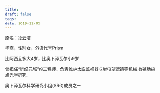 ```yaml
---
title: 
draft: false
tags: 
date: 2019-12-05
---
```

原名：凌云洁

华裔，性别女，外语代号Prism

比阿西旦多大4岁，比奥卜泽瓦尔小9岁

曾担任“新纪元城”的工程师，负责维护太空监视器与射电望远镜等机械.也辅助搞点光学研究.

奥卜泽瓦尔科学研究小组(SRG)成员之一
